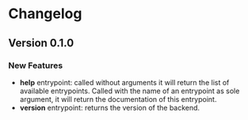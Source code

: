 # Changelog

## Version 0.1.0

### New Features

* __help__ entrypoint: called without arguments it will return the list of available
  entrypoints. Called with the name of an entrypoint as sole argument, it will return
  the documentation of this entrypoint.
* __version__ entrypoint: returns the version of the backend.
